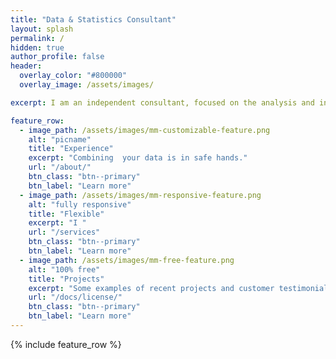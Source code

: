 ```yaml
---
title: "Data & Statistics Consultant"
layout: splash
permalink: /
hidden: true
author_profile: false
header:
  overlay_color: "#800000"
  overlay_image: /assets/images/

excerpt: I am an independent consultant, focused on the analysis and interpretation of data and statistical information.

feature_row:
  - image_path: /assets/images/mm-customizable-feature.png
    alt: "picname"
    title: "Experience"
    excerpt: "Combining  your data is in safe hands."
    url: "/about/"
    btn_class: "btn--primary"
    btn_label: "Learn more"
  - image_path: /assets/images/mm-responsive-feature.png
    alt: "fully responsive"
    title: "Flexible"
    excerpt: "I "
    url: "/services"
    btn_class: "btn--primary"
    btn_label: "Learn more"
  - image_path: /assets/images/mm-free-feature.png
    alt: "100% free"
    title: "Projects"
    excerpt: "Some examples of recent projects and customer testimonials."
    url: "/docs/license/"
    btn_class: "btn--primary"
    btn_label: "Learn more"      
---
```


{% include feature_row %}

